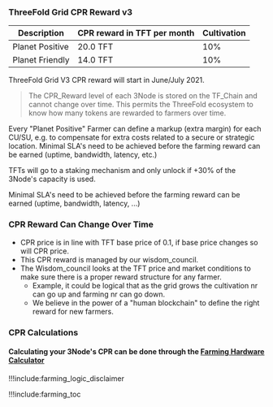 ### ThreeFold Grid CPR Reward v3

| Description     | CPR reward in TFT per month | Cultivation |
| --------------- | --------------------------- | ----------- |
| Planet Positive | 20.0 TFT                    | 10%         |
| Planet Friendly | 14.0 TFT                    | 10%         |

ThreeFold Grid V3 CPR reward will start in June/July 2021.

> The CPR_Reward level of each 3Node is stored on the TF_Chain and cannot change over time. This permits the ThreeFold ecosystem to know how many tokens are rewarded to farmers over time. <BR>

Every "Planet Positive" Farmer can define a markup (extra margin) for each CU/SU, e.g. to compensate for extra costs related to a secure or strategic location. Minimal SLA's need to be achieved before the farming reward can be earned (uptime, bandwidth, latency, etc.)

TFTs will go to a staking mechanism and only unlock if +30% of the 3Node's capacity is used.

Minimal SLA's need to be achieved before the farming reward can be earned (uptime, bandwidth, latency, ...)

### CPR Reward Can Change Over Time

- CPR price is in line with TFT base price of 0.1, if base price changes so will CPR price.
- This CPR reward is managed by our wisdom_council.
- The Wisdom_council looks at the TFT price and market conditions to make sure there is a proper reward structure for any farmer.
  - Example, it could be logical that as the grid grows the cultivation nr can go up and farming nr can go down.
  - We believe in the power of a "human blockchain" to define the right reward for new farmers.

### CPR Calculations

#### Calculating your 3Node's CPR can be done through the [Farming Hardware Calculator](farming_hardware_calculator)

!!!include:farming_logic_disclaimer


!!!include:farming_toc
